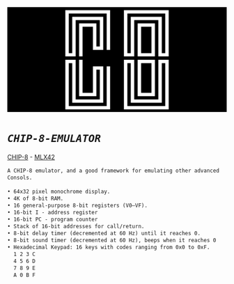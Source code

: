 <img src="./images/logo_1.png" />

# *`CHIP-8-EMULATOR`*

<a href="https://en.wikipedia.org/wiki/CHIP-8">CHIP-8</a> - <a href="https://github.com/codam-coding-college/MLX42">MLX42</a>

```
A CHIP-8 emulator, and a good framework for emulating other advanced Consols.

• 64x32 pixel monochrome display.
• 4K of 8-bit RAM.
• 16 general-purpose 8-bit registers (V0–VF).
• 16-bit I - address register
• 16-bit PC - program counter
• Stack of 16-bit addresses for call/return.
• 8-bit delay timer (decremented at 60 Hz) until it reaches 0.
• 8-bit sound timer (decremented at 60 Hz), beeps when it reaches 0
• Hexadecimal Keypad: 16 keys with codes ranging from 0x0 to 0xF.
  1 2 3 C
  4 5 6 D
  7 8 9 E
  A 0 B F
```
